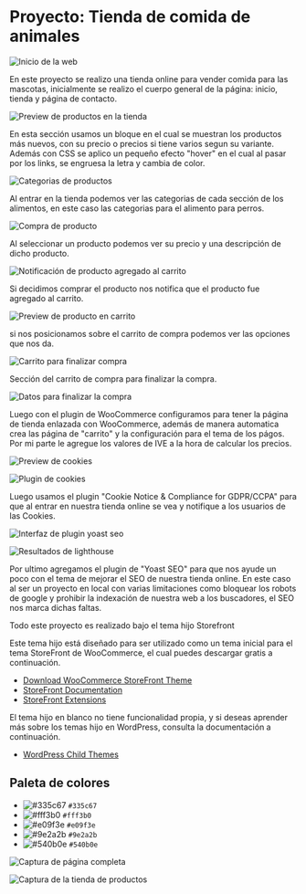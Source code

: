 # Proyecto: Tienda de comida de animales

![Inicio de la web](./assets/Inicio.png)

En este proyecto se realizo una tienda online para vender comida para las mascotas, inicialmente se realizo el cuerpo general de la página: inicio, tienda y página de contacto.

![Preview de productos en la tienda](./assets/preview-shop.png)

En esta sección usamos un bloque en el cual se muestran los productos más nuevos, con su precio o precios si tiene varios segun su variante. Además con CSS se aplico un pequeño efecto "hover" en el cual al pasar por los links, se engruesa la letra y cambia de color.

![Categorias de productos](./assets/categorias.png)

Al entrar en la tienda podemos ver las categorias de cada sección de los alimentos, en este caso las categorias para el alimento para perros.

![Compra de producto](./assets/shop.png)

Al seleccionar un producto podemos ver su precio y una descripción de dicho producto.

![Notificación de producto agregado al carrito](./assets/agregado.png)

Si decidimos comprar el producto nos notifica que el producto fue agregado al carrito.

![Preview de producto en carrito](./assets/preview-carrito.png)

si nos posicionamos sobre el carrito de compra podemos ver las opciones que nos da.

![Carrito para finalizar compra](./assets/carrito.png)

Sección del carrito de compra para finalizar la compra.

![Datos para finalizar la compra](./assets/finalizar-compra.png)

Luego con el plugin de WooCommerce configuramos para tener la página de tienda enlazada con WooCommerce, además de manera automatica crea las página de "carrito" y la configuración para el tema de los págos. Por mi parte le agregue los valores de IVE a la hora de calcular los precios.

![Preview de cookies](./assets/cookies.png)

![Plugin de cookies](./assets/plugin-cookies.png)

Luego usamos el plugin "Cookie Notice & Compliance for GDPR/CCPA" para que al entrar en nuestra tienda online se vea y notifique a los usuarios de las Cookies.

![Interfaz de plugin yoast seo](./assets/plugin-yoast-seo.png)

![Resultados de lighthouse](./assets/rendimiento.png)

Por ultimo agregamos el plugin de "Yoast SEO" para que nos ayude un poco con el tema de mejorar el SEO de nuestra tienda online. En este caso al ser un proyecto en local con varias limitaciones como bloquear los robots de google y prohibir la indexación de nuestra web a los buscadores, el SEO nos marca dichas faltas.

Todo este proyecto es realizado bajo el tema hijo Storefront

Este tema hijo está diseñado para ser utilizado como un tema inicial para el tema StoreFront de WooCommerce, el cual puedes descargar gratis a continuación.

* [Download WooCommerce StoreFront Theme](https://wordpress.org/themes/storefront/)
* [StoreFront Documentation](http://docs.woothemes.com/documentation/themes/storefront/)
* [StoreFront Extensions](http://www.woothemes.com/product-category/storefront-extensions/)

El tema hijo en blanco no tiene funcionalidad propia, y si deseas aprender más sobre los temas hijo en WordPress, consulta la documentación a continuación.

* [WordPress Child Themes](https://codex.wordpress.org/Child_Themes)

## Paleta de colores

- ![#335c67](https://placehold.co/15x15/335c67/335c67.png) `#335c67`
- ![#fff3b0](https://placehold.co/15x15/fff3b0/fff3b0.png) `#fff3b0`
- ![#e09f3e](https://placehold.co/15x15/e09f3e/e09f3e.png) `#e09f3e`
- ![#9e2a2b](https://placehold.co/15x15/9e2a2b/9e2a2b.png) `#9e2a2b`
- ![#540b0e](https://placehold.co/15x15/540b0e/540b0e.png) `#540b0e`

![Captura de página completa](./assets/full-web.png)

![Captura de la tienda de productos](./assets/full-store.png)